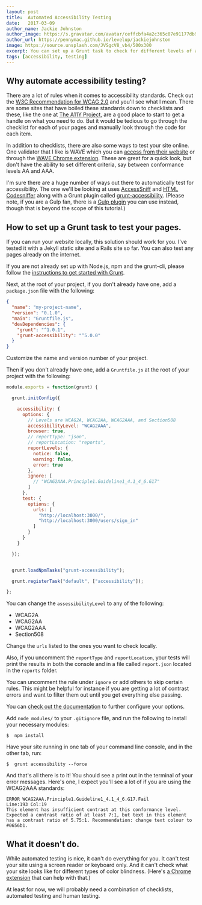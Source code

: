 ```yaml
---
layout: post
title:  Automated Accessibility Testing
date:   2017-03-09
author_name: Jackie Johnston
author_image: https://s.gravatar.com/avatar/ceffcbfa4a2c365c07e91177db9b618c?s=300
author_url: https://pennymac.github.io/levelup/jackiejohnston
image: https://source.unsplash.com/JVSgcV8_vb4/500x300
excerpt: You can set up a Grunt task to check for different levels of accessibility.
tags: [accessibility, testing]
---
```


## Why automate accessibility testing?

There are a lot of rules when it comes to accessibility standards. Check out the [W3C Recommendation for WCAG 2.0](https://www.w3.org/TR/WCAG20/) and you'll see what I mean. There are some sites that have boiled these standards down to checklists and these, like the one at [The A11Y Project](http://a11yproject.com/checklist.html), are a good place to start to get a handle on what you need to do. But it would be tedious to go through the checklist for each of your pages and manually look through the code for each item.

In addition to checklists, there are also some ways to test your site online. One validator that I like is WAVE which you can [access from their website](http://wave.webaim.org/) or through the [WAVE Chrome extension](https://chrome.google.com/webstore/detail/wave-evaluation-tool/jbbplnpkjmmeebjpijfedlgcdilocofh?hl=en-US). These are great for a quick look, but don't have the ability to set different criteria, say between conformance levels AA and AAA.

I'm sure there are a huge number of ways out there to automatically test for accessibility. The one we'll be looking at uses [AccessSniff](https://github.com/yargalot/AccessSniff) and [HTML Codesniffer](https://github.com/squizlabs/HTML_CodeSniffer) along with a Grunt plugin called [grunt-accessibility](https://github.com/yargalot/grunt-accessibility). (Please note, if you are a Gulp fan, there is a [Gulp plugin](https://github.com/yargalot/gulp-accessibility) you can use instead, though that is beyond the scope of this tutorial.)

## How to set up a Grunt task to test your pages.

If you can run your website locally, this solution should work for you. I've tested it with a Jekyll static site and a Rails site so far. You can also test any pages already on the internet.

If you are not already set up with Node.js, npm and the grunt-cli, please follow the [instructions to get started with Grunt](http://gruntjs.com/getting-started).

Next, at the root of your project, if you don't already have one, add a `package.json` file with the following:

```json
{
  "name": "my-project-name",
  "version": "0.1.0",
  "main": "Gruntfile.js",
  "devDependencies": {
    "grunt": "^1.0.1",
    "grunt-accessibility": "^5.0.0"
  }
}
```
Customize the name and version number of your project.

Then if you don't already have one, add a `Gruntfile.js` at the root of your project with the following:

```javascript
module.exports = function(grunt) {

  grunt.initConfig({

    accessibility: {
      options: {
        // Levels are WCAG2A, WCAG2AA, WCAG2AAA, and Section508
        accessibilityLevel: "WCAG2AAA",
        browser: true,
        // reportType: "json",
        // reportLocation: "reports",
        reportLevels: {
          notice: false,
          warning: false,
          error: true
        },
        ignore: [
          // "WCAG2AAA.Principle1.Guideline1_4.1_4_6.G17"
        ]
      },
      test: {
        options: {
          urls: [
            "http://localhost:3000/",
            "http://localhost:3000/users/sign_in"
          ]
        }
      }
    }

  });


  grunt.loadNpmTasks("grunt-accessibility");

  grunt.registerTask("default", ["accessibility"]); 

};
```
You can change the `assessibilityLevel` to any of the following:
 - WCAG2A
 - WCAG2AA
 - WCAG2AAA
 - Section508

Change the `urls` listed to the ones you want to check locally.

Also, if you uncomment the `reportType` and `reportLocation`, your tests will print the results in both the console and in a file called `report.json` located in the `reports` folder.

You can uncomment the rule under `ignore` or add others to skip certain rules. This might be helpful for instance if you are getting a lot of contrast errors and want to filter them out until you get everything else passing.

You can [check out the documentation](https://github.com/yargalot/AccessSniff) to further configure your options.

Add `node_modules/` to your `.gitignore` file, and run the following to install your necessary modules:
```shell
$  npm install
```

Have your site running in one tab of your command line console, and in the other tab, run:

```shell
$  grunt accessibility --force
```

And that's all there is to it! You should see a print out in the terminal of your error messages. Here's one, I expect you'll see a lot of if you are using the WCAG2AAA standards:

```shell
ERROR WCAG2AAA.Principle1.Guideline1_4.1_4_6.G17.Fail
Line:193 Col:19
This element has insufficient contrast at this conformance level. Expected a contrast ratio of at least 7:1, but text in this element has a contrast ratio of 5.75:1. Recommendation: change text colour to #0656b1.
```

## What it doesn't do.

While automated testing is nice, it can't do everything for you. It can't test your site using a screen reader or keyboard only. And it can't check what your site looks like for different types of color blindness. (Here's [a Chrome extension](https://chrome.google.com/webstore/detail/i-want-to-see-like-the-co/jebeedfnielkcjlcokhiobodkjjpbjia) that can help with that.)

At least for now, we will probably need a combination of checklists, automated testing and human testing.